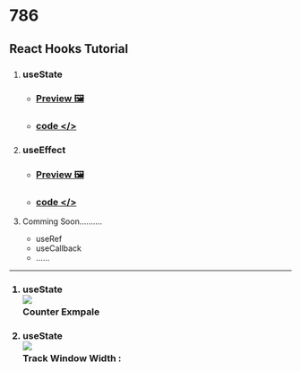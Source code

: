 # 786

## React Hooks Tutorial


1. ### useState   
    - ###  <a href="#useState-example"> Preview 🖼️</a>
    - ###  <a href="https://github.com/dm-thedeveloper/React-Hooks/blob/main/src/hooks/UseState.jsx"> code </></a>

1. ### useEffect   
    - ###  <a href=""> Preview 🖼️</a>
    - ###  <a href="https://github.com/dm-thedeveloper/React-Hooks/blob/main/src/hooks/UseEffect.jsx"> code </></a>
3. Comming Soon..........
   - useRef 
   - useCallback
   - ......
--- 





<ol>



<section id="useState-example" >
<h3>
<li> 
useState 
<br>
<img src="https://res.cloudinary.com/dwvr054ck/image/upload/v1748428057/ViteReact-GoogleChrome2025-05-2815-08-01-ezgif.com-crop_g6gcsm.gif" />
<br/>
Counter Exmpale
</li>
</h3>
</section>



<section id="useState-example" >
<h3>
<li> 
useState 
<br>
<img src="https://res.cloudinary.com/dwvr054ck/image/upload/v1748436353/ViteReact-GoogleChrome2025-05-2815-07-28-ezgif.com-crop_udkdb1.gif" />
<br/>
Track Window Width : 
</li>
</h3>
</section>


</ol>